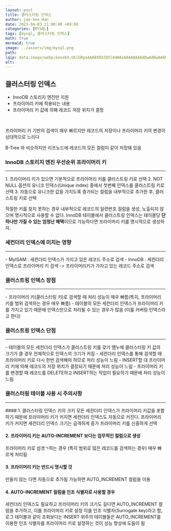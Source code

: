 ```yaml
---
layout: post  
title: 클러스터링 인덱스  
author: jae-hee Han  
date: 2023-04-03 21:00:00 +09:00  
categories: [MYSQL]  
tags: [mysql, 클러스터링 인덱스]  
math: true  
mermaid: true  
image: ../assets/img/mysql.png  
path:   
lqip: data:image/webp;base64,UklGRpoAAABXRUJQVlA4WAoAAAAQAAAADwAABwAAQUxQSDIAAAARL0AmbZurmr57yyIiqE8oiG0bejIYEQTgqiDA9vqnsUSI6H+oAERp2HZ65qP/VIAWAFZQOCBCAAAA8AEAnQEqEAAIAAVAfCWkAALp8sF8rgRgAP7o9FDvMCkMde9PK7euH5M1m6VWoDXf2FkP3BqV0ZYbO6NA/VFIAAAA  
alt:
---
```


## 클러스터링 인덱스 
- InnoDB 스토리지 엔진만 지원
- 프라이머리 키에 적용되는 내용
- 프라이머리 키 값에 의해 레코드 저장 위치가 결정 
<br/>

프라이머리 키 기반의 검색이 매우 빠르지만 레코드의 저장이나 프라이머리 키의 변경이 상대적으로 느리다
  
B-Tree 와 비슷하지만 리프노드에 레코드의 모든 컬럼이 같이 저장돼 있음
<br/>

### InnoDB 스토리지 엔진 우선순위 프라이머리 키
<hr/>
1. 프라이머리 키가 있으면 기본적으로 프라이머리 키를 클러스트링 키로 선택
2. NOT NULL 옵션의 유니크 인덱스(Unique index) 중에서 첫번째 인덱스를 클러스트링 키로 선택
3. 자동으로 유니크한 값을 가지도록 증가되는 컬럼을 내부적으로 추가한 후, 클러스트링 키로 선택

적절한 키를 찾지 못하는 경우 내부적으로 레코드의 일련번호 컬럼을 생성, 노출되지 않으며 명시적으로 사용할 수 없다. 
InnoDB 테이블에서 클러스트링 인덱스는 테이블당 **단 하나만 가질 수 있는 엄청난 혜택**이므로 가능하다면 프라이머리 키를 명시적으로 생성하자.
<br/>

### 세컨더리 인덱스에 미치는 영향
<hr/>
- MyISAM : 세컨더리 인덱스가 가지고 있은 레코드 주소로 검색 
- InnoDB : 세컨더리 인덱스로 프라이머리 키 검색 -> 프라이머리키가 가자고 있는 레코드 주소로 검색
<br/>

### 클러스트링 인덱스 장점
<hr/>
- 프라이머리 키(클러스터링 키)로 검색할 때 처리 성능이 매우 빠름(특히, 프라이머리 키를 범위 검색하는 경우 매우 빠름)
- 테이블의 모든 세컨더리 인덱스가 프라이머리 키를 가지고 있기 때문에 인덱스만으로 처리될 수 있는 경우가 많음 (이를 커버링 인덱스라고 한다)
<br/>

### 클러스트링 인덱스 단점
<hr/>
- 테이블의 모든 세컨더리 인덱스가 클러스트링 키를 갖기 땜누에 클러스터링 키 값의 크기가 클 경우 전체적으로 인덱스의 크기가 커짐
- 세컨더리 인덱스를 통해 검색할 때 프라이머리 키로 다시 한번 검색해야 하므로 처리 성능이 느림
- INSERT할 대 프라이머리 키에 의해 레코드의 저장 위치가 결정되기 때문에 처리 성능이 느림 
- 프라이머리 키를 변경할 때 레코드를 DELETE하고 INSERT하는 작업이 필요하기 때문에 처리 성능이 느림
<br/>

### 클러스터링 테이블 사용 시 주의사항 
<hr/>
#### 1. 클러스터링 인덱스 키의 크키 
모든 세컨더리 인덱스가 프라이머리 키값을 포함하기 때문에 프라이머리 키가 커지면 세컨더리 인덱스도 자동으로 커진다. 
프라이머리 키가 커지면 세컨더리 인덱스 크기는 급격하게 증가 프라이머리 키를 신중하게 선택

#### 2. 프라이머리 키는 AUTO-INCREMENT 보다는 업무적인 컬럼으로 생성
프라이머리 키로 섬갯ㄱ하는 경우 (특히 범위로 많은 레코드를 검색하는 경우) 매우 빠르게 처리됨 

#### 3. 프라이머리 키는 반드시 명시할 것
만들지 않는 다면 자동으로 추가됨 가능하면 AUTO_INCREMENT 컬럼을 이용 

#### 4. AUTO-INCREMENT 컬럼을 인조 식별자로 사용할 경우 
세컨더리 인덱스도 필요하고 프라이머리 키의 크기도 길다면 AUTO_INCREMENT 컬럼을 추가하고, 이를 프라이머리 키로 설정
이를 인조 식별자(Surrogate key)라고 함, 로그 테이블과 같이 조회보다는 INSERT 위주의 테이블들은 AUTO_INCREMENT를 
이용한 인조 식별자를 프라이머리 키로 설정하는 것이 성능 향상에 도움이 됨







